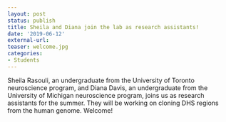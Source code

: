 ```yaml
---
layout: post
status: publish
title: Sheila and Diana join the lab as research assistants!
date: '2019-06-12'
external-url:
teaser: welcome.jpg
categories:
- Students
---
```


Sheila Rasouli, an undergraduate from the University of Toronto neuroscience program, and Diana Davis, an undergraduate from the University of Michigan neuroscience program, joins us as research assistants for the summer. They will be working on cloning DHS regions from the human genome. Welcome!
